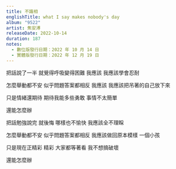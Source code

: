 ```yaml
---
title: 不識相
englishTitle: what I say makes nobody's day
album: "9522"
artist: 焦安溥
releaseDate: 2022-10-14
duration: 187
notes:
  - 數位版發行日期：2022 年 10 月 14 日
  - 實體版發行日期：2022 年 12 月 19 日
---
```

把話說了一半
就覺得呼吸變得困難
我應該
我應該學會忍耐

怎麼舉動都不安
似乎問題答案都相反
我應該
我應該把吊著的自己放下來

只是情緒還期待
期待我能多些勇敢
事情不太簡單

還能怎麼辦

把話勉強說完 就後悔
哪樣也不愉快
我應該全不理睬

怎麼舉動都不安
似乎問題答案都相反
我應該做回原本模樣
一個小孩

只是現在正精彩
精彩 大家都等著看
我不想搞破壞

還能怎麼辦